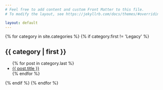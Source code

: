 ```yaml
---
# Feel free to add content and custom Front Matter to this file.
# To modify the layout, see https://jekyllrb.com/docs/themes/#overriding-theme-defaults

layout: default
---
```


{% for category in site.categories %}
{% if category.first != 'Legacy' %}
<h2>{{ category | first }}</h2>
<ul>
{% for post in category.last %}
<li>
    <a href="{{ post.url }}">{{ post.title }}</a>
</li>
{% endfor %}
</ul>
{% endif %}
{% endfor %}